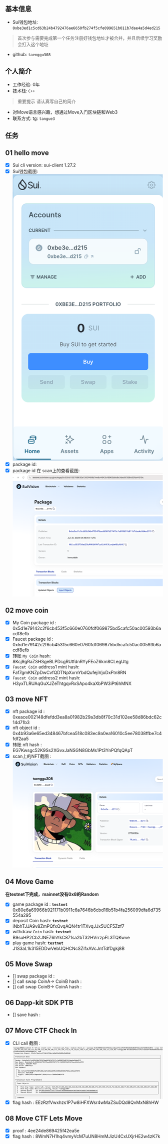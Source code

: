 ## 基本信息
- Sui钱包地址: `0xbe3ed1c5cd63b24b4792476ae6650fb274f5cfe099651b011b7dae4a5d4ed215`
> 首次参与需要完成第一个任务注册好钱包地址才被合并，并且后续学习奖励会打入这个地址
- github: `taenggu308`

## 个人简介
- 工作经验: 0年
- 技术栈: `C++`
> 重要提示 请认真写自己的简介
- 对Move语言感兴趣，想通过Move入门区块链和Web3
- 联系方式: tg: `tangue3` 

## 任务

##   01 hello move  
- [x] Sui cli version: sui-client 1.27.2
- [x] Sui钱包截图: ![Sui钱包截图](./notes/wallet.png)
- [x] package id: 
- [x] package id 在 scan上的查看截图:![Scan截图](./notes/hello.png)

##   02 move coin
- [x] My Coin package id : 0x5d1e79142c2f6cb453f5c660e0760fdf069875bd5cafc50ac00593b6acdf8efb
- [x] Faucet package id : 0x5d1e79142c2f6cb453f5c660e0760fdf069875bd5cafc50ac00593b6acdf8efb
- [x] 转账 `My Coin` hash: 8Kcj9gRaZSHSgeBLPDcgRUtfdnRYyFEoZ6km8CLegUtg
- [x] `Faucet Coin` address1 mint hash: Faf7gmKNZpDwCvfQDTNpXxrnYbdQufejiVjoDxFtn8RN
- [x] `Faucet Coin` address2 mint hash: H3yxTLRUAqGuXJZeThtgqvRxSApo4kaXbPW3iPt6hMNX

##   03 move NFT
- [x] nft package id : 0xeace002148dfefdd3ea8a01982b29a3db8f70c31d102ee58d86bdc62c14d71b3        
- [x] nft object id :  0x4b93a6e65ed348467bfcea518c083ec9a0ea16010c5ee78038ffbe7c4fdf2aa5      
- [x] 转账 nft  hash : EG7Kwsgc52K9Ss2XGvxJaNSGN8GbMs1Pt3YnPQfqQApT
- [x] scan上的NFT截图 :![Scan截图](./notes/nft.png)

##   04 Move Game
**在testnet下完成，mainnet没有0x8的Random**
- [x] game package id : **`testnet`** 0x80e6a69966b921171b0911c6a7646b6cbd16b51b4fa256099dfa6d735554a295  
- [x] deposit Coin hash: **`testnet`** iNbhTJJA9v8ZmPQfxQvqAQN4tr1TXvqJJx5UCF5Zzf7
- [x] withdraw `Coin` hash: **`testnet`** B9suHP2Cb2JNEZ6hYkC871sa2bT32HVrrzpFL3TQKwve
- [x] play game hash: **`testnet`** J1S3aL1k315EDDwVebUQHCNcSZifxAVcJntTdfDgkj8B

##   05 Move Swap
- [] swap package id :
- [] call swap CoinA-> CoinB  hash :
- [] call swap CoinB-> CoinA  hash :

##   06 Dapp-kit SDK PTB
- [] save hash :

##   07 Move CTF Check In
- [x] CLI call 截图 : ![截图](./notes/task7.png)
- [x] flag hash : EEzRzfVwxhzs1P7w8iHFXWsr4wMaZSuDQd8QvMxN8hHW

##   08 Move CTF Lets Move
- [x] proof : 4ee24de869425f42ea5e
- [x] flag hash : 8WmN7H1hq4vmyVcM7uUN8HmMJizU4CxUXjrHE2w4zK7k
